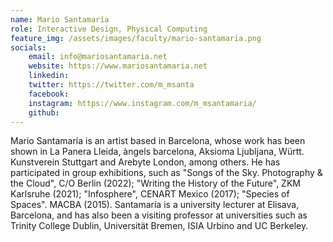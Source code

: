 ```yaml
---
name: Mario Santamaría
role: Interactive Design, Physical Computing
feature_img: /assets/images/faculty/mario-santamaria.png
socials:
    email: info@mariosantamaria.net
    website: https://www.mariosantamaria.net
    linkedin:
    twitter: https://twitter.com/m_msanta
    facebook:
    instagram: https://www.instagram.com/m_msantamaria/
    github:
---
```

Mario Santamaría is an artist based in Barcelona, whose work has been shown in La Panera Lleida, àngels barcelona, Aksioma Ljubljana, Württ. Kunstverein Stuttgart and Arebyte London, among others. He has participated in group exhibitions, such as "Songs of the Sky. Photography & the Cloud", C/O Berlin (2022); "Writing the History of the Future", ZKM Karlsruhe (2021); "Infosphere", CENART Mexico (2017); "Species of Spaces". MACBA (2015). Santamaría is a university lecturer at Elisava, Barcelona, and has also been a visiting professor at universities such as Trinity College Dublin, Universität Bremen, ISIA Urbino and UC Berkeley.